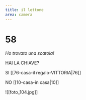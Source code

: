```yaml
---
title: il lettone
area: camera
---
```

# 58
_Ho trovato una scatola!_

HAI LA CHIAVE? 

SI [[76-casa-il regalo-VITTORIA|76]]

NO [[10-casa-in casa|10]]

![[foto_104.jpg]]
